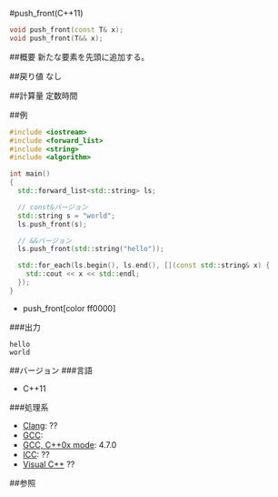 #push_front(C++11)
```cpp
void push_front(const T& x);
void push_front(T&& x);
```

##概要
新たな要素を先頭に追加する。


##戻り値
なし


##計算量
定数時間


##例
```cpp
#include <iostream>
#include <forward_list>
#include <string>
#include <algorithm>

int main()
{
  std::forward_list<std::string> ls;

  // const&バージョン
  std::string s = "world";
  ls.push_front(s);

  // &&バージョン
  ls.push_front(std::string("hello"));

  std::for_each(ls.begin(), ls.end(), [](const std::string& x) {
    std::cout << x << std::endl;
  });
}
```
* push_front[color ff0000]

###出力
```
hello
world
```

##バージョン
###言語
- C++11

###処理系
- [Clang](/implementation#clang.md): ??
- [GCC](/implementation#gcc.md): 
- [GCC, C++0x mode](/implementation#gcc.md): 4.7.0
- [ICC](/implementation#icc.md): ??
- [Visual C++](/implementation#visual_cpp.md) ??


##参照


